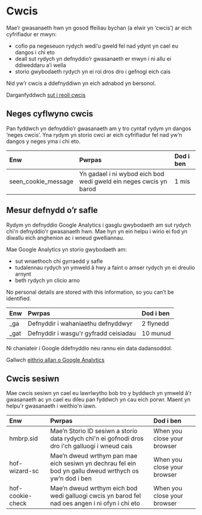 # Cwcis

Mae’r gwasanaeth hwn yn gosod ffeiliau bychan (a elwir yn ‘cwcis’) ar eich cyfrifiadur er mwyn:

* cofio pa negeseuon rydych wedi’u gweld fel nad ydynt yn cael eu dangos i chi eto
* deall sut rydych yn defnyddio’r gwasanaeth er mwyn i ni allu ei ddiweddaru a’i wella
* storio gwybodaeth rydych yn ei roi dros dro i gefnogi eich cais

Nid yw’r cwcis a ddefnyddiwn yn eich adnabod yn bersonol.

Darganfyddwch [sut i reoli cwcis](https://www.aboutcookies.org/)

## Neges cyflwyno cwcis

Pan fyddwch yn defnyddio’r gwasanaeth am y tro cyntaf rydym yn dangos ‘neges cwcis’. Yna rydym yn storio cwci ar eich cyfrifiadur fel nad yw’n dangos y neges yma i chi eto.

|         Enw          |                               Pwrpas                               | Dod i ben |
|:---------------------|:-------------------------------------------------------------------|:----------|
| seen\_cookie_message |  Yn gadael i ni wybod eich bod wedi gweld ein neges cwcis yn barod |   1 mis   |

## Mesur defnydd o’r safle
Rydym yn defnyddio Google Analytics i gasglu gwybodaeth am sut rydych chi'n defnyddio'r gwasanaeth hwn. Mae hyn yn ein helpu i wirio ei fod yn diwallu eich anghenion ac i wneud gwelliannau.

Mae Google Analytics yn storio gwybodaeth am:

* sut wnaethoch chi gyrraedd y safle
* tudalennau rydych yn ymweld â hwy a faint o amser rydych yn ei dreulio arnynt
* beth rydych yn clicio arno

No personal details are stored with this information, so you can’t be identified.

|  Enw  |                Pwrpas                 | Dod i ben |
|:------|:--------------------------------------|:----------|
|  _ga  | Defnyddir i wahaniaethu defnyddwyr    | 2 flynedd |
|  _gat | Defnyddir i wasgu'r gyfradd ceisiadau | 10 munud  |


Ni chaniateir i Google ddefnyddio neu rannu ein data dadansoddol.

Gallwch [eithrio allan o Google Analytics](https://tools.google.com/dlpage/gaoptout)

## Cwcis sesiwn
Mae cwcis sesiwn yn cael eu lawrlwytho bob tro y byddwch yn ymweld â'r gwasanaeth ac yn cael eu dileu pan fyddwch yn cau eich porwr. Maent yn helpu'r gwasanaeth i weithio'n iawn.

|       Enw        |                                                Pwrpas                                                   |          Dod i ben          |
|:-----------------|:--------------------------------------------------------------------------------------------------------|:----------------------------|
| hmbrp.sid        |  Mae’n Storio ID sesiwn a storio data rydych chi'n ei gofnodi dros dro i'ch galluogi i wneud cais       | When you close your browser |
| hof-wizard-sc    |  Mae’n dweud wrthym pan mae eich sesiwn yn dechrau fel ein bod yn gallu dweud wrthych os yw’n dod i ben | When you close your browser |
| hof-cookie-check |  Mae’n dweud wrthym eich bod wedi galluogi cwcis yn barod fel nad oes angen i ni ofyn i chi eto         | When you close your browser |
